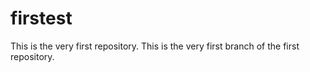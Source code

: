 # firstest
This is the very first repository.
This is the very first branch of the first repository.
